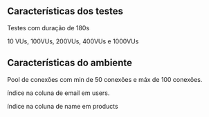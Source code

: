 ## Características dos testes

Testes com duração de 180s

10 VUs, 100VUs, 200VUs, 400VUs e 1000VUs

## Características do ambiente

Pool de conexões com min de 50 conexões e máx de 100 conexões.

índice na coluna de email em users.

índice na coluna de name em products
